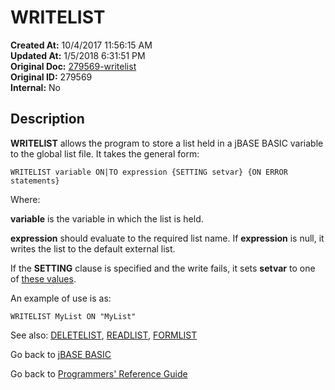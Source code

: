 # WRITELIST

**Created At:** 10/4/2017 11:56:15 AM  
**Updated At:** 1/5/2018 6:31:51 PM  
**Original Doc:** [279569-writelist](https://docs.jbase.com/36868-jbase-basic/279569-writelist)  
**Original ID:** 279569  
**Internal:** No  

## Description

**WRITELIST** allows the program to store a list held in a jBASE BASIC variable to the global list file. It takes the general form:

```
WRITELIST variable ON|TO expression {SETTING setvar} {ON ERROR statements}
```

Where:

**variable** is the variable in which the list is held.

**expression** should evaluate to the required list name. If **expression** is null, it writes the list to the default external list.

If the **SETTING** clause is specified and the write fails, it sets **setvar** to one of [these values](./../incremental-file-errors).

An example of use is as:

```
WRITELIST MyList ON "MyList"
```

See also: [DELETELIST](./../deletelist), [READLIST](./../readnext), [FORMLIST](./../formlist)

Go back to [jBASE BASIC](./../README.md)

Go back to [Programmers' Reference Guide](./../../reference-guides/jbc/README.md)

  
<PageFooter />
